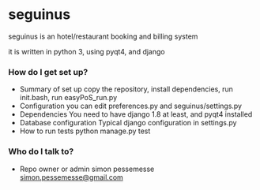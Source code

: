 # seguinus
seguinus is an hotel/restaurant booking and billing system 


it is written in python 3, using pyqt4, and django
### How do I get set up? ###

* Summary of set up
copy the repository, install dependencies, run init.bash, run easyPoS_run.py
* Configuration
you can edit preferences.py and seguinus/settings.py
* Dependencies
You need to have django 1.8 at least, and pyqt4 installed
* Database configuration
Typical django configuration in settings.py
* How to run tests
python manage.py test


### Who do I talk to? ###

* Repo owner or admin
simon pessemesse
simon.pessemesse@gmail.com



